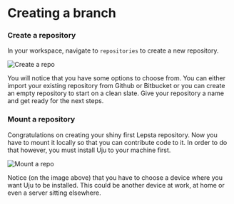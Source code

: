 # Creating a branch



### Create a repository
In your workspace, navigate to ``repositories`` to create a new repository.

![Create a repo](/assets/images/manage-repositories.png "create a repo")

You will notice that you have some options to choose from. You can either import your existing repository from Github or Bitbucket or you can create an empty repository to start on a clean slate. Give your repository a name and get ready for the next steps.

### Mount a repository
Congratulations on creating your shiny first Lepsta repository. Now you have to mount it locally so that you can contribute code to it. In order to do that however, you must install Uju to your machine first.

![Mount a repo](/assets/images/mount-repo.png "mount a repo")

Notice (on the image above) that you have to choose a device where you want Uju to be installed. This could be another device at work, at home or even a server sitting  elsewhere. 
